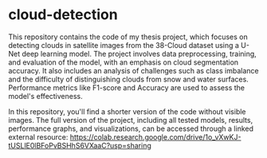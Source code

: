 # cloud-detection
This repository contains the code of my thesis project, which focuses on detecting clouds in satellite images from the 38-Cloud dataset using a U-Net deep learning model. The project involves data preprocessing, training, and evaluation of the model, with an emphasis on cloud segmentation accuracy. It also includes an analysis of challenges such as class imbalance and the difficulty of distinguishing clouds from snow and water surfaces. Performance metrics like F1-score and Accuracy are used to assess the model's effectiveness.

In this repository, you'll find a shorter version of the code without visible images. The full version of the project, including all tested models, results, performance graphs, and visualizations, can be accessed through a linked external resource: https://colab.research.google.com/drive/1o_vXwKJ-tUSLlE0lBFoPvBSHhS6VXaaC?usp=sharing
